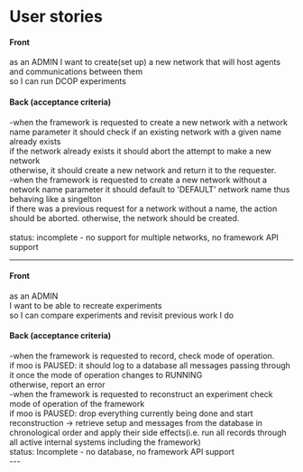 <h1>User stories</h1>

<h4>Front</h4>
as an ADMIN
I want to create(set up) a new network that will host agents and communications between them<br>
so I can run DCOP experiments
<h4>Back (acceptance criteria)</h4>
-when the framework is requested to create a new network with a network name parameter it should check if an existing network with a given name already exists<br>
 if the network already exists it should abort the attempt to make a new network<br>
 otherwise, it should create a new network and return it to the requester.<br>
-when the framework is requested to create a new network without a network name parameter it should default to 'DEFAULT' network name thus behaving like a singelton<br>
 if there was a previous request for a network without a name, the action should be aborted. otherwise, the network should be created.<br>
<br>
status: incomplete - no support for multiple networks, no framework API support

---
<h4>Front</h4>
as an ADMIN<br>
I want to be able to recreate experiments<br>
so I can compare experiments and revisit previous work I do<br>
<h4>Back (acceptance criteria)</h4>
-when the framework is requested to record, check mode of operation.<br>
  if moo is PAUSED: it should log to a database all messages passing through it once the mode of operation changes to RUNNING<br>
  otherwise, report an error<br>
-when the framework is requested to reconstruct an experiment check mode of operation of the framework<br>
  if moo is PAUSED: drop everything currently being done and start reconstruction -> retrieve setup and messages from the database in chronological order and apply their side effects(i.e. run all records through all active internal systems including the framework)<br>
status: Incomplete - no database, no framework API support<br>
---
